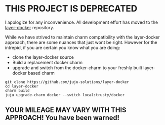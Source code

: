 # THIS PROJECT IS DEPRECATED

I apologize for any inconvenience. All development effort has moved to the
[layer-docker](https://github.com/juju-solutions/layer-docker) repository.

While we have strived to maintain charm compatibility with the layer-docker
approach, there are some nuances that just wont be right. However for the
intrepid, if you are certain you know what you are doing:

- clone the layer-docker source
- Build a replacement docker charm
- upgrade and switch from the docker-charm to your freshly built layer-docker based charm

```
git clone https://github.com/juju-solutions/layer-docker
cd layer-docker
charm build
juju upgrade-charm docker --switch local:trusty/docker
```

## YOUR MILEAGE MAY VARY WITH THIS APPROACH! You have been warned!
